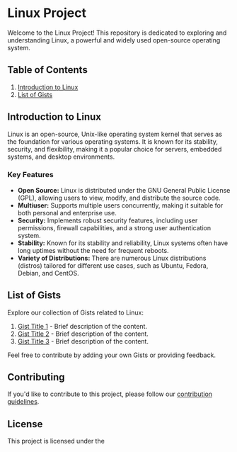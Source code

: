 # Linux Project

Welcome to the Linux Project! This repository is dedicated to exploring and understanding Linux, a powerful and widely used open-source operating system.

## Table of Contents

1. [Introduction to Linux](#introduction-to-linux)
2. [List of Gists](#list-of-gists)

## Introduction to Linux

Linux is an open-source, Unix-like operating system kernel that serves as the foundation for various operating systems. It is known for its stability, security, and flexibility, making it a popular choice for servers, embedded systems, and desktop environments.

### Key Features

- **Open Source:** Linux is distributed under the GNU General Public License (GPL), allowing users to view, modify, and distribute the source code.
- **Multiuser:** Supports multiple users concurrently, making it suitable for both personal and enterprise use.
- **Security:** Implements robust security features, including user permissions, firewall capabilities, and a strong user authentication system.
- **Stability:** Known for its stability and reliability, Linux systems often have long uptimes without the need for frequent reboots.
- **Variety of Distributions:** There are numerous Linux distributions (distros) tailored for different use cases, such as Ubuntu, Fedora, Debian, and CentOS.

## List of Gists

Explore our collection of Gists related to Linux:

1. [Gist Title 1](#) - Brief description of the content.
2. [Gist Title 2](#) - Brief description of the content.
3. [Gist Title 3](#) - Brief description of the content.

Feel free to contribute by adding your own Gists or providing feedback.

## Contributing

If you'd like to contribute to this project, please follow our [contribution guidelines](CONTRIBUTING.md).

## License

This project is licensed under the 
